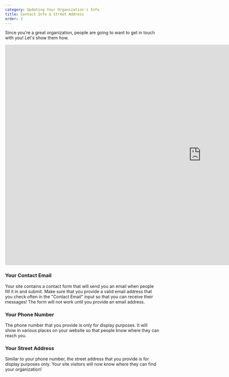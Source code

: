 ```yaml
---
category: Updating Your Organization's Info
title: Contact Info & Street Address
order: 3
---
```

Since you're a great organization, people are going to want to get in touch with you! Let's show them how.

<iframe width="1280" height="720" src="https://www.youtube.com/embed/ScMzIvxBSi4" frameborder="0" allow="accelerometer; autoplay; encrypted-media; gyroscope; picture-in-picture" allowfullscreen></iframe>

### Your Contact Email

Your site contains a contact form that will send you an email when people fill it in and submit.  Make sure that you provide a valid email address that you check often in the "Contact Email" input so that you can receive their messages! The form will not work until you provide an email address.

### Your Phone Number

The phone number that you provide is only for display purposes. It will show in various places on your website so that people know where they can reach you.

### Your Street Address

Similar to your phone number, the street address that you provide is for display purposes only. Your site visitors will now know where they can find your organization!